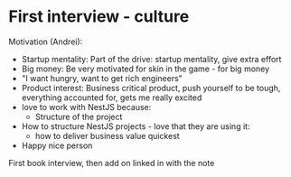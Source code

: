 # First interview - culture

Motivation (Andrei):
  - Startup mentality: Part of the drive: startup mentality, give extra effort
  - Big money: Be very motivated for skin in the game - for big money
  - "I want hungry, want to get rich engineers"
  - Product interest: Business critical product, push yourself to be tough, everything accounted for, gets me really excited
  - love to work with NestJS because:
    - Structure of the project
  - How to structure NestJS projects - love that they are using it:
    - how to deliver business value quickest
  - Happy nice person

First book interview, then add on linked in with the note
